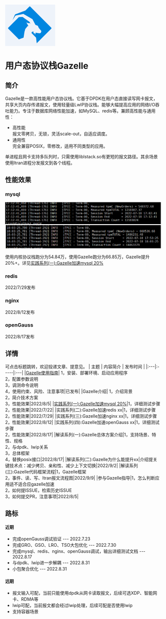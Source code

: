 <img src="doc/logo.png" alt=Gazelle style="zoom:20%"> 

# 用户态协议栈Gazelle

## 简介

Gazelle是一款高性能用户态协议栈。它基于DPDK在用户态直接读写网卡报文，共享大页内存传递报文，使用轻量级LwIP协议栈。能够大幅提高应用的网络I/O吞吐能力。专注于数据库网络性能加速，如MySQL、redis等。兼顾高性能与通用性：
- 高性能  
报文零拷贝，无锁，灵活scale-out，自适应调度。
- 通用性  
完全兼容POSIX，零修改，适用不同类型的应用。  

单进程且网卡支持多队列时，只需使用liblstack.so有更短的报文路径。其余场景使用ltran进程分发报文到各个线程。

## 性能效果
### mysql
<img src="doc/test/mysql_kernel.png"> 
<img src="doc/test/mysql_gazelle.png"> 

使用内核协议栈跑分为54.84万，使用Gazelle跑分为66.85万，Gazelle提升20%+。详见[实践系列(一):Gazelle加速mysql 20%](doc/%E5%AE%9E%E8%B7%B5%E7%B3%BB%E5%88%97(%E4%B8%80)Gazelle%E5%8A%A0%E9%80%9Fmysql%2020%25.md)

### redis
2022/7/29发布 

### nginx
2022/8/12发布 

### openGauss
2022/8/17发布 
## 详情 
可点击标题跳转，欢迎投递文章、提意见。
| 主题 | 内容简介 | 发布时间 |
|:---|:-----|:---|
|[Gazelle使用指南](doc/Gazelle%E4%BD%BF%E7%94%A8%E6%8C%87%E5%8D%97.md)| 1，安装、部署环境、启动应用程序<br>2，配置参数说明<br>3，调测命令说明<br>4，使用约束、风险、注意事项|已发布|
|Gazelle介绍| 1，介绍背景<br>2，简介技术方案<br>3，性能效果|2022/8/5|
|[实践系列(一):Gazelle加速mysql 20%](doc/%E5%AE%9E%E8%B7%B5%E7%B3%BB%E5%88%97(%E4%B8%80)Gazelle%E5%8A%A0%E9%80%9Fmysql%2020%25.md)|1，详细测试步骤<br>2，性能效果|2022/7/22|
|实践系列(二):Gazelle加速redis xx|1，详细测试步骤<br>2，性能效果|2022/7/29|
|实践系列(三):Gazelle加速nginx xx|1，详细测试步骤<br>2，性能效果|2022/8/12|
|实践系列(四):Gazelle加速openGauss xx|1，详细测试步骤<br>2，性能效果|2022/8/17|
|解读系列(一):Gazelle总体方案介绍|1，支持场景、特性、规格<br>2，与dpdk、lwip关系<br>3，总体框架<br>4，替换posix接口|2022/8/17|
|解读系列(二):Gazelle为什么能提升xx|介绍提关键技术点：减少拷贝、亲和性、减少上下文切换|2022/9/2|
|解读系列(三):Gazelle代码框架流程|1，Gazelle框架<br>2，事件、读、写、ltran报文流程图|2022/9/9|
|参与Gazelle指导|1，怎么判断应用适不适合应gazelle加速<br>2，如何提ISSUE，检索历史ISSUE<br>3，如何提交PR，注意事项|2022/8/5|
## 路标
#### 近期
- 完成openGauss调试验证 --- 2022.7.23
- 完成GRO、GSO、LRO、TSO大包优化 --- 2022.7.30
- 完成mysql、redis、nginx、openGauss调试，输出详细测试文档 --- 2022.8.17
- 与dpdk、lwip进一步解耦 --- 2022.8.31
- 小包聚合优化 --- 2022.8.31

#### 远期
- 报文输入可配，当前只能使用dpdk从网卡读取报文，后续可选XDP、智能网卡、RDMA等
- lwip可配，当前报文都会经过lwip处理，后续可配是否使用lwip
- 支持容器场景
